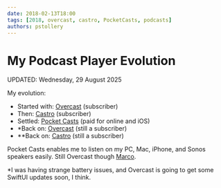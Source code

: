 ```yaml
---
date: 2018-02-13T18:00
tags: [2018, overcast, castro, PocketCasts, podcasts]
authors: pstollery
---
```

# My Podcast Player Evolution

<FAIcon icon="fa-solid fa-clock" /> UPDATED: Wednesday, 29 August 2025

My evolution:

<!-- truncate -->

- Started with: [Overcast](https://overcast.fm) (subscriber)
- Then: [Castro](https://www.castro.fm) (subscriber)
- Settled: [Pocket Casts](https://www.pocketcasts.com) (paid for online and iOS)
- *Back on: [Overcast](https://overcast.fm) (still a subscriber)
- **Back on: [Castro](https://www.castro.fm) (still a subscriber)

Pocket Casts enables me to listen on my PC, Mac, iPhone, and Sonos speakers easily. Still <FAIcon icon="fa-solid fa-heart" /> Overcast though [Marco](https://mastodon.social/@marcoarment).

*I was having strange battery issues, and Overcast is going to get some SwiftUI updates soon, I think.